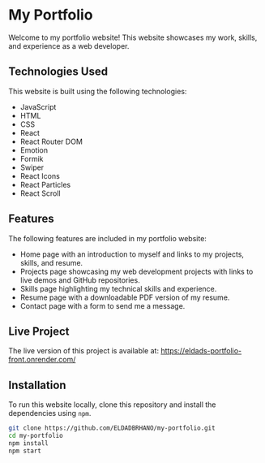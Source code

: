 # My Portfolio

Welcome to my portfolio website! This website showcases my work, skills, and experience as a web developer.

## Technologies Used

This website is built using the following technologies:

- JavaScript
- HTML
- CSS
- React
- React Router DOM
- Emotion
- Formik
- Swiper
- React Icons
- React Particles
- React Scroll

## Features

The following features are included in my portfolio website:

- Home page with an introduction to myself and links to my projects, skills, and resume.
- Projects page showcasing my web development projects with links to live demos and GitHub repositories.
- Skills page highlighting my technical skills and experience.
- Resume page with a downloadable PDF version of my resume.
- Contact page with a form to send me a message.

## Live Project

The live version of this project is available at: https://eldads-portfolio-front.onrender.com/

## Installation

To run this website locally, clone this repository and install the dependencies using `npm`.

```bash
git clone https://github.com/ELDADBRHANO/my-portfolio.git
cd my-portfolio
npm install
npm start




